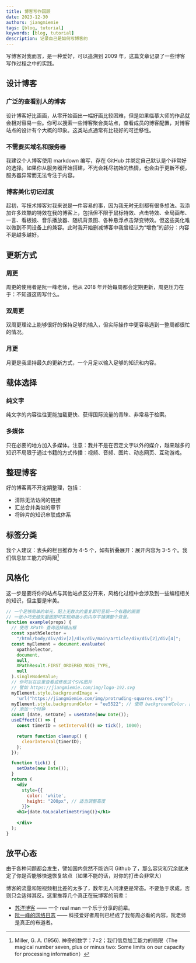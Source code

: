 ```yaml
---
title: 博客写作回顾
date: 2023-12-30
authors: jiangmiemie
tags: [blog, tutorial]
keywords: [blog, tutorial]
description: 记录自己是如何写博客的
---
```


写博客对我而言，是一种爱好，可以追溯到 2009 年，这篇文章记录了一些博客写作过程之中的实践。

## 设计博客

### 广泛的查看别人的博客

设计博客好比画画，从零开始画出一幅好画比较困难，但是如果临摹大师的作品就会相对容易一些。你可以搜索一些博客聚合类站点，查看成员的博客配置，对博客站点的设计有个大概的印象。这类站点通常有比较好的可迁移性。

### 不需要买域名和服务器

我建议个人博客使用 markdown 编写，存在 GitHub 并绑定自己默认是个非常好的选择。如果你从服务器开始搭建，不光会耗尽初始的热情，也会由于更新不便，服务器异常而无法专注于内容。

### 博客美化切记过度

起初，写技术博客对我来说是一件容易的事，因为我无时无刻都有很多想法。我添加许多炫酷的特效在我的博客上，包括但不限于鼠标特效、点击特效、全局画布、一言、看板娘、音乐播放器、随机背景图、各种悬浮点击渐变特效。但这些美化难以做到不同设备上的兼容。此时我开始删减博客中我曾经认为“增色”的部分：内容不是越多越好。

## 更新方式

### 周更

周更的使用者是阮一峰老师，他从 2018 年开始每周都会定期更新，周更压力在于：不知道这周写什么。

### 双周更

双周更理论上能够很好的保持足够的输入，但实际操作中更容易遇到一整周都很忙的情况。

### 月更

月更是我坚持最久的更新方式，一个月足以输入足够的知识和内容。

## 载体选择

### 纯文字

纯文字的内容往往更能加载更快、获得国际流量的青睐、非常易于检索。

### 多媒体

只在必要的地方加入多媒体。注意：我并不是在否定文字以外的媒介，越来越多的知识不局限于通过书籍的方式传播：视频、音频、图片、动态网页、互动游戏。

## 整理博客

好的博客离不开定期整理，包括：

- 清除无法访问的链接
- 汇总合并类似的章节
- 将碎片的知识串联成体系

## 标签分类

我个人建议：表头的栏目推荐为 4-5 个，如有折叠展开：展开内容为 3-5 个。我们信息加工能力的局限[^1]

## 风格化

这一步是要将你的站点与其他站点区分开来，风格化过程中会涉及到一些编程相关的知识，但主要是审美。


``` jsx live
// 一个足够简单的单元，配上无数次的重复即可呈现一个有趣的画面
// 一张小巧无缝矢量图即可实现用极小的内存平铺满整个背景。
function example(props) {
  // 使用 XPath 查询选择输出框
  const xpathSelector =
    "/html/body/div/div[2]/div/div/main/article/div/div[2]/div[4]";
  const myElement = document.evaluate(
    xpathSelector,
    document,
    null,
    XPathResult.FIRST_ORDERED_NODE_TYPE,
    null
  ).singleNodeValue;
  // 你可以在这里查看或修改这个SVG图片
  // 譬如 https://jiangmiemie.com/img/logo-192.svg
  myElement.style.backgroundImage =
    'url("https://jiangmiemie.com/img/protruding-squares.svg")';
  myElement.style.backgroundColor = "ee5522"; // 使用 backgroundColor，而不是 background-color
  // 添加一个时钟
  const [date, setDate] = useState(new Date());
  useEffect(() => {
    const timerID = setInterval(() => tick(), 1000);

    return function cleanup() {
      clearInterval(timerID);
    };
  });

  function tick() {
    setDate(new Date());
  }
  return (
    <div
      style={{
        color: 'white',
        height: "200px", // 适当调整高度
      }}>
    <h1>{date.toLocaleTimeString()}</h1>
    
    </div>
  );
}
```

## 放平心态

由于各种问题都会发生，譬如国内忽然不能访问 Github 了，那么容灾和冗余就决定了你是否能够快速恢复站点（如果不能的话，对你的打击会非常大）

博客的流量和短视频相比差的太多了，数年无人问津更是常态。不要急于求成，否则只会适得其反。这里推荐几个真正在玩博客的前辈：

- [苏洋博客](https://soulteary.com) —— 一个 real man 一个乐于分享的前辈。
- [阮一峰的网络日志](https://www.ruanyifeng.com/blog/weekly) —— 科技爱好者周刊已经成了我每周必看的内容，阮老师是真正的布道者。

[^1]: Miller, G. A. (1956). 神奇的数字：7±2；我们信息加工能力的局限（The magical number seven, plus or minus two: Some limits on our capacity for processing information）